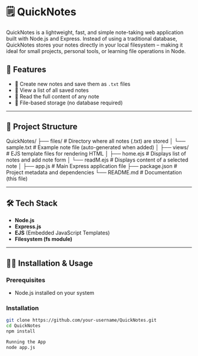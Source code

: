 # 🗒️ QuickNotes

QuickNotes is a lightweight, fast, and simple note-taking web application built with Node.js and Express. Instead of using a traditional database, QuickNotes stores your notes directly in your local filesystem – making it ideal for small projects, personal tools, or learning file operations in Node.

## 🚀 Features

- 📝 Create new notes and save them as `.txt` files
- 📂 View a list of all saved notes
- 📖 Read the full content of any note
- 💾 File-based storage (no database required)

---

## 📁 Project Structure

QuickNotes/
├── files/               # Directory where all notes (.txt) are stored
│   └── sample.txt       # Example note file (auto-generated when added)
│
├── views/               # EJS template files for rendering HTML
│   ├── home.ejs         # Displays list of notes and add note form
│   └── readM.ejs        # Displays content of a selected note
│
├── app.js               # Main Express application file
├── package.json         # Project metadata and dependencies
└── README.md            # Documentation (this file)



---

## 🛠️ Tech Stack

- **Node.js**
- **Express.js**
- **EJS** (Embedded JavaScript Templates)
- **Filesystem (fs module)**

---

## 🧑‍💻 Installation & Usage

### Prerequisites

- Node.js installed on your system

### Installation

```bash
git clone https://github.com/your-username/QuickNotes.git
cd QuickNotes
npm install

Running the App
node app.js
